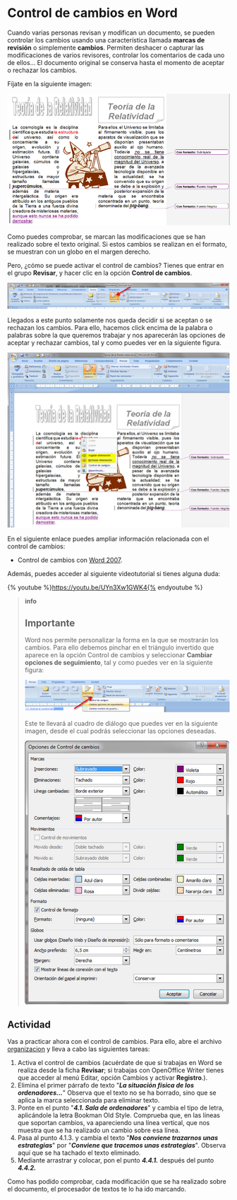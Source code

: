 # Control de cambios en Word

Cuando varias personas revisan y modifican un documento, se pueden controlar los cambios usando una característica llamada **marcas de revisión** o simplemente **cambios**. Permiten deshacer o capturar las modificaciones de varios revisores, controlar los comentarios de cada uno de ellos... El documento original se conserva hasta el momento de aceptar o rechazar los cambios.

Fíjate en la siguiente imagen:


![3.8. Ejemplo de control de cambios en Word. Captura propia.](img/3Imagen_08.jpg)




Como puedes comprobar, se marcan las modificaciones que se han realizado sobre el texto original. Si estos cambios se realizan en el formato, se muestran con un globo en el margen derecho.

Pero, ¿cómo se puede activar el control de cambios? Tienes que entrar en el grupo **Revisar**, y hacer clic en la opción **Control de cambios**.


![3.9. Activación de control de cambios en Word 2007. Captura propia.](img/3Imagen_10.jpg)




Llegados a este punto solamente nos queda decidir si se aceptan o se rechazan los cambios. Para ello, hacemos click encima de la palabra o palabras sobre la que queremos trabajar y nos aparecerán las opciones de aceptar y rechazar cambios, tal y como puedes ver en la siguiente figura.


![3.10. Aceptar o rechazar cambios en Word 2007. Captura propia.](img/3Imagen_12.jpg)




En el siguiente enlace puedes ampliar información relacionada con el control de cambios:

*   Control de cambios con [Word 2007](http://office.microsoft.com/es-es/word-help/controlar-los-cambios-al-modificar-un-documento-HA001218690.aspx?CTT=5&origin=HA010200498 "Control de cambios con Word").

Además, puedes acceder al siguiente videotutorial si tienes alguna duda:

{% youtube %}https://youtu.be/UYn3Xw1GWK4{% endyoutube %}

>**info**
>
>## Importante
>
>Word nos permite personalizar la forma en la que se mostrarán los cambios. Para ello debemos pinchar en el triángulo invertido que aparece en la opción Control de cambios y seleccionar **Cambiar opciones de seguimiento**, tal y como puedes ver en la siguiente figura:
>
>
>![3.11. Personalización del control de cambios en Word 2007. Captura propia.](img/3Imagen_14.jpg)
>
>
>
>
>Este te llevará al cuadro de diálogo que puedes ver en la siguiente imagen, desde el cual podrás seleccionar las opciones deseadas.
>
>
>![3.12. Opciones del control de cambios en Word 2007. Captura propia.](img/3Imagen_15.jpg)




## Actividad

Vas a practicar ahora con el control de cambios. Para ello, abre el archivo [organizacion](http://aularagon.catedu.es/materialesaularagon2013/word/Documentos/organizacion.docx "Autoevaluación Control de Cambios") y lleva a cabo las siguientes tareas:

1.  Activa el control de cambios (acuérdate de que si trabajas en Word se realiza desde la ficha **Revisar**; si trabajas con OpenOffice Writer tienes que acceder al menú Editar, opción Cambios y activar **Registro**.).
2.  Elimina el primer párrafo de texto "**_La situación física de los ordenadores..._**" Observa que el texto no se ha borrado, sino que se aplica la marca seleccionada para eliminar texto.
3.  Ponte en el punto "**_4.1. Sala de ordenadores_**" y cambia el tipo de letra, aplicándole la letra Bookman Old Style. Comprueba que, en las líneas que soportan cambios, va apareciendo una línea vertical, que nos muestra que se ha realizado un cambio sobre esa línea.
4.  Pasa al punto 4.1.3. y cambia el texto "**_Nos conviene trazarnos unas estrategias_**" por "**_Conviene que tracemos unas estrategias_**". Observa aquí que se ha tachado el texto eliminado.
5.  Mediante arrastrar y colocar, pon el punto **_4.4.1._** después del punto **_4.4.2._**

Como has podido comprobar, cada modificación que se ha realizado sobre el documento, el procesador de textos te lo ha ido marcando.

